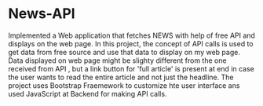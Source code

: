 # News-API

Implemented a Web application that fetches NEWS with help of free API and displays on the web page.
In this project, the concept of API calls is used to get data from free source and use that data to display on my web page.
Data displayed on web page might be slighty different from the one received from API , but a link button for 'full article' is present at end in case the user wants to read the entire article and not just the headline.
The project uses Bootstrap Fraemework to customize hte user interface ans used JavaScript at Backend for making API calls.
